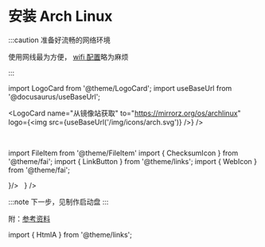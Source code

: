 # 安装 Arch Linux

:::caution 准备好流畅的网络环境

使用网线最为方便，
[wifi 配置](<https://wiki.archlinux.org/title/Iwd_(%E7%AE%80%E4%BD%93%E4%B8%AD%E6%96%87)#%E4%BD%BF%E7%94%A8%E6%96%B9%E6%B3%95>)略为麻烦

:::

import LogoCard from '@theme/LogoCard';
import useBaseUrl from '@docusaurus/useBaseUrl';

<LogoCard
name="从镜像站获取"
to="https://mirrorz.org/os/archlinux"
logo={<img src={useBaseUrl('/img/icons/arch.svg')} />}
/>

<br/>

import FileItem from '@theme/FileItem'
import { ChecksumIcon } from '@theme/fai';
import { LinkButton } from '@theme/links';
import { WebIcon } from '@theme/fai';

<p>
<FileItem button name="校验信息" path="https://archlinux.org/iso/latest/sha256sums.txt" icon={<ChecksumIcon />}/>
&nbsp;
<LinkButton outline href="https://wiki.archlinux.org/title/Installation_guide_(%E7%AE%80%E4%BD%93%E4%B8%AD%E6%96%87)" name="安装 Wiki" icon={<WebIcon />} />
</p>

<HtmlA href="bootable" target="_blank">

:::note 下一步，见制作启动盘
:::

</HtmlA>

附：[参考资料](https://archlinuxstudio.github.io/ArchLinuxTutorial/#/)

import { HtmlA } from '@theme/links';
